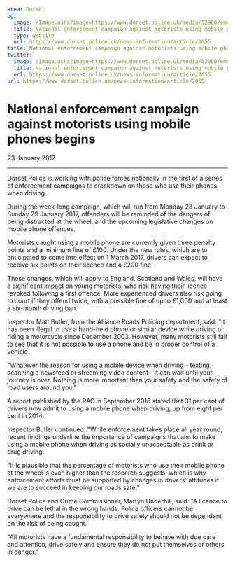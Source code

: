 ```yaml
area: Dorset
og:
  image: /Image.ashx?image=https://www.dorset.police.uk/media/52900/emoji-story-square.jpg&amp;amp;width=150
  title: National enforcement campaign against motorists using mobile phones begins
  type: website
  url: https://www.dorset.police.uk/news-information/article/2055
title: National enforcement campaign against motorists using mobile phones begins |
twitter:
  image: /Image.ashx?image=https://www.dorset.police.uk/media/52900/emoji-story-square.jpg&amp;amp;width=150
  title: National enforcement campaign against motorists using mobile phones begins
  url: https://www.dorset.police.uk/news-information/article/2055
url: https://www.dorset.police.uk/news-information/article/2055
```

# National enforcement campaign against motorists using mobile phones begins

23 January 2017

* * *

Dorset Police is working with police forces nationally in the first of a series of enforcement campaigns to crackdown on those who use their phones when driving.

During the week-long campaign, which will run from Monday 23 January to Sunday 29 January 2017, offenders will be reminded of the dangers of being distracted at the wheel, and the upcoming legislative changes on mobile phone offences.

Motorists caught using a mobile phone are currently given three penalty points and a minimum fine of £100\. Under the new rules, which are to anticipated to come into effect on 1 March 2017, drivers can expect to receive six points on their licence and a £200 fine.

These changes, which will apply to England, Scotland and Wales, will have a significant impact on young motorists, who risk having their licence revoked following a first offence. More experienced drivers also risk going to court if they offend twice, with a possible fine of up to £1,000 and at least a six-month driving ban.

Inspector Matt Butler, from the Alliance Roads Policing department, said: "It has been illegal to use a hand-held phone or similar device while driving or riding a motorcycle since December 2003. However, many motorists still fail to see that it is not possible to use a phone and be in proper control of a vehicle.

"Whatever the reason for using a mobile device when driving - texting, scanning a newsfeed or streaming video content - it can wait until your journey is over. Nothing is more important than your safety and the safety of road users around you."

A report published by the RAC in September 2016 stated that 31 per cent of drivers now admit to using a mobile phone when driving, up from eight per cent in 2014.

Inspector Butler continued: "While enforcement takes place all year round, recent findings underline the importance of campaigns that aim to make using a mobile phone when driving as socially unacceptable as drink or drug driving.

"It is plausible that the percentage of motorists who use their mobile phone at the wheel is even higher than the research suggests, which is why enforcement efforts must be supported by changes in drivers' attitudes if we are to succeed in keeping our roads safe."

Dorset Police and Crime Commissioner, Martyn Underhill, said: "A licence to drive can be lethal in the wrong hands. Police officers cannot be everywhere and the responsibility to drive safely should not be dependent on the risk of being caught.

"All motorists have a fundamental responsibility to behave with due care and attention, drive safely and ensure they do not put themselves or others in danger."
